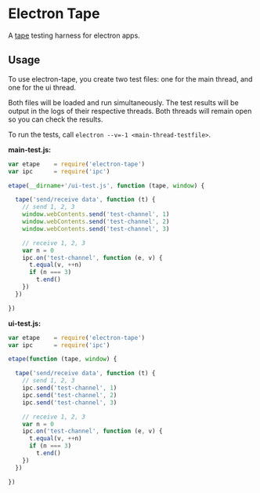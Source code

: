 # Electron Tape

A [tape](npm.im/tape) testing harness for electron apps.

## Usage

To use electron-tape, you create two test files: one for the main thread, and one for the ui thread.

Both files will be loaded and run simultaneously. The test results will be output in the logs of their respective threads. Both threads will remain open so you can check the results.

To run the tests, call `electron --v=-1 <main-thread-testfile>`.

**main-test.js:**

```js
var etape    = require('electron-tape')
var ipc      = require('ipc')

etape(__dirname+'/ui-test.js', function (tape, window) {

  tape('send/receive data', function (t) {
    // send 1, 2, 3
    window.webContents.send('test-channel', 1)
    window.webContents.send('test-channel', 2)
    window.webContents.send('test-channel', 3)

    // receive 1, 2, 3
    var n = 0
    ipc.on('test-channel', function (e, v) {
      t.equal(v, ++n)
      if (n === 3)
        t.end()
    })
  })

})
```

**ui-test.js:**

```js
var etape    = require('electron-tape')
var ipc      = require('ipc')

etape(function (tape, window) {

  tape('send/receive data', function (t) {
    // send 1, 2, 3
    ipc.send('test-channel', 1)
    ipc.send('test-channel', 2)
    ipc.send('test-channel', 3)

    // receive 1, 2, 3
    var n = 0
    ipc.on('test-channel', function (e, v) {
      t.equal(v, ++n)
      if (n === 3)
        t.end()
    })
  })

})
```